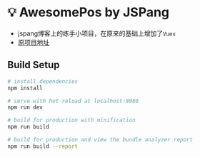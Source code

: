 # 💡 AwesomePos by JSPang

- jspang博客上的练手小项目，在原来的基础上增加了```Vuex```
- [原项目地址](https://github.com/shenghy/AwesomePOS)

## Build Setup

``` bash
# install dependencies
npm install

# serve with hot reload at localhost:8080
npm run dev

# build for production with minification
npm run build

# build for production and view the bundle analyzer report
npm run build --report
```

